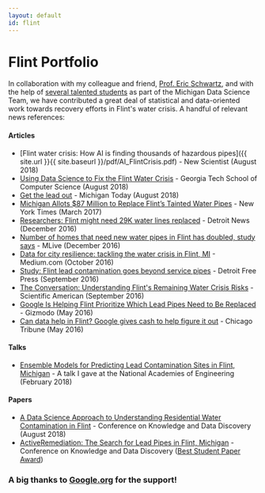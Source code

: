 ```yaml
---
layout: default
id: flint
---
```


# Flint Portfolio

In collaboration with my colleague and friend, [Prof. Eric Schwartz](https://michiganross.umich.edu/faculty-research/faculty/eric-schwartz),
and with the help of [several talented students](https://midas.umich.edu/mdst/) as part of the Michigan Data Science Team, we have
contributed a great deal of statistical and data-oriented work towards recovery efforts in Flint's water crisis. A handful of relevant news
references:

#### Articles

- [Flint water crisis: How AI is finding thousands of hazardous pipes]({{ site.url }}{{ site.baseurl }}/pdf/AI_FlintCrisis.pdf) - New Scientist (August 2018)
- [Using Data Science to Fix the Flint Water Crisis](https://www.scs.gatech.edu/news/610023/using-data-science-fix-flint-water-crisis) - Georgia Tech School of Computer Science (August 2018)
- [Get the lead out](http://michigantoday.umich.edu/get-the-lead-out/) - Michigan Today (August 2018)
- [Michigan Allots $87 Million to Replace Flint’s Tainted Water Pipes](https://www.nytimes.com/2017/03/27/us/flint-water-lead-pipes.html) - New York Times (March 2017)
- [Researchers: Flint might need 29K water lines replaced](https://www.detroitnews.com/story/news/michigan/flint-water-crisis/2016/12/01/pipelines/94756258/) - Detroit News (December 2016)
- [Number of homes that need new water pipes in Flint has doubled, study says](https://www.mlive.com/news/flint/index.ssf/2016/12/study_says_nearly_30000_flint.html) - MLive (December 2016)
- [Data for city resilience: tackling the water crisis in Flint, MI](https://medium.com/cusp-civic-analytics-urban-intelligence/data-for-city-resilience-tackling-the-water-crisis-in-flint-mi-1a60a16fdc07) - Medium.com (October 2016)
- [Study: Flint lead contamination goes beyond service pipes](http://www.freep.com/story/news/local/michigan/flint-water-crisis/2016/09/08/study-flint-lead-contamination-goes-beyond-service-pipes/89994636/) - Detroit Free Press (September 2016)
- [The Conversation: Understanding Flint's Remaining Water Crisis Risks](https://www.scientificamerican.com/article/the-conversation-understanding-flint-s-remaining-water-crisis-risks/) - Scientific American (September 2016)
- [Google Is Helping Flint Prioritize Which Lead Pipes Need to Be Replaced](https://gizmodo.com/google-is-helping-flint-prioritize-which-lead-pipes-nee-1774517926) - Gizmodo (May 2016)
- [Can data help in Flint? Google gives cash to help figure it out](http://www.chicagotribune.com/bluesky/originals/ct-google-flint-water-data-bsi-20160503-story.html) - Chicago Tribune (May 2016)

#### Talks

- [Ensemble Models for Predicting Lead Contamination Sites in Flint, Michigan](https://www.youtube.com/watch?v=op2F24ILxJ0) - A talk I gave at the National Academies of Engineering (February 2018)

#### Papers

- [A Data Science Approach to Understanding Residential Water Contamination in Flint](http://www.kdd.org/kdd2017/papers/view/a-data-science-approach-to-understanding-residential-water-contamination-in) - Conference on Knowledge and Data Discovery (August 2018)
- [ActiveRemediation: The Search for Lead Pipes in Flint, Michigan](http://www.kdd.org/kdd2018/accepted-papers/view/activeremediation-the-search-for-lead-pipes-in-flint-michigan) - Conference on Knowledge and Data Discovery ([Best Student Paper Award](https://medium.com/syncedreview/kdd-2018-announces-best-paper-other-awards-4835ab8475a4))

### A big thanks to [Google.org](https://www.google.org/) for the support!
